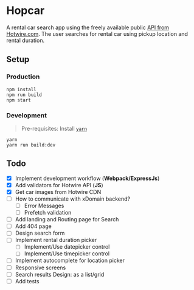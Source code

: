 # Hopcar

A rental car search app using the freely available public [API from Hotwire.com](http://developer.hotwire.com/docs/Rental_Car_Shopping_API). The user searches for rental car using pickup location and rental duration.

## Setup

### Production

```shell
npm install
npm run build
npm start
```

### Development

> Pre-requisites: Install [`yarn`](https://yarnpkg.com/en/docs/install)

```shell
yarn
yarn run build:dev
```

## Todo

- [x] Implement development workflow (**Webpack/ExpressJs**)
- [x] Add validators for Hotwire API (**JS**)
- [x] Get car images from Hotwire CDN
- [ ] How to communicate with xDomain backend?
  - [ ] Error Messages
  - [ ] Prefetch validation
- [ ] Add landing and Routing page for Search
- [ ] Add 404 page
- [ ] Design search form
- [ ] Implement rental duration picker
  - [ ] Implement/Use datepicker control
  - [ ] Implement/Use timepicker control
- [ ] Implement autocomplete for location picker
- [ ] Responsive screens
- [ ] Search results Design: as a list/grid
- [ ] Add tests
